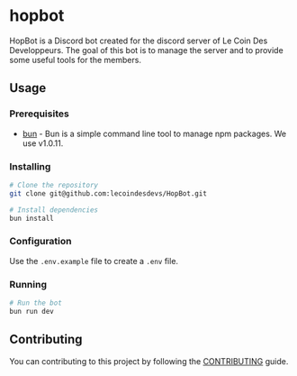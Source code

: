 # hopbot

HopBot is a Discord bot created for the discord server of Le Coin Des Developpeurs. The goal of this bot is to manage the server and to provide some useful tools for the members.

## Usage

### Prerequisites

-   [bun](https://bun.sh/) - Bun is a simple command line tool to manage npm packages. We use v1.0.11.

### Installing

```bash
# Clone the repository
git clone git@github.com:lecoindesdevs/HopBot.git

# Install dependencies
bun install
```

### Configuration

Use the `.env.example` file to create a `.env` file.

### Running

```bash
# Run the bot
bun run dev
```

## Contributing

You can contributing to this project by following the [CONTRIBUTING](CONTRIBUTING.md) guide.
